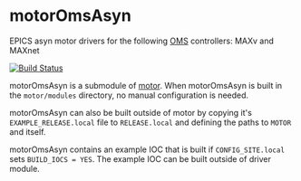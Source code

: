 # motorOmsAsyn
EPICS asyn motor drivers for the following [OMS](https://www.omsinmotion.com/) controllers: MAXv and MAXnet

[![Build Status](https://github.com/epics-motor/motorOmsAsyn/actions/workflows/ci-scripts-build.yml/badge.svg)](https://github.com/epics-motor/motorOmsAsyn/actions/workflows/ci-scripts-build.yml)
<!--[![Build Status](https://travis-ci.org/epics-motor/motorOmsAsyn.png)](https://travis-ci.org/epics-motor/motorOmsAsyn)-->

motorOmsAsyn is a submodule of [motor](https://github.com/epics-modules/motor).  When motorOmsAsyn is built in the ``motor/modules`` directory, no manual configuration is needed.

motorOmsAsyn can also be built outside of motor by copying it's ``EXAMPLE_RELEASE.local`` file to ``RELEASE.local`` and defining the paths to ``MOTOR`` and itself.

motorOmsAsyn contains an example IOC that is built if ``CONFIG_SITE.local`` sets ``BUILD_IOCS = YES``.  The example IOC can be built outside of driver module.
